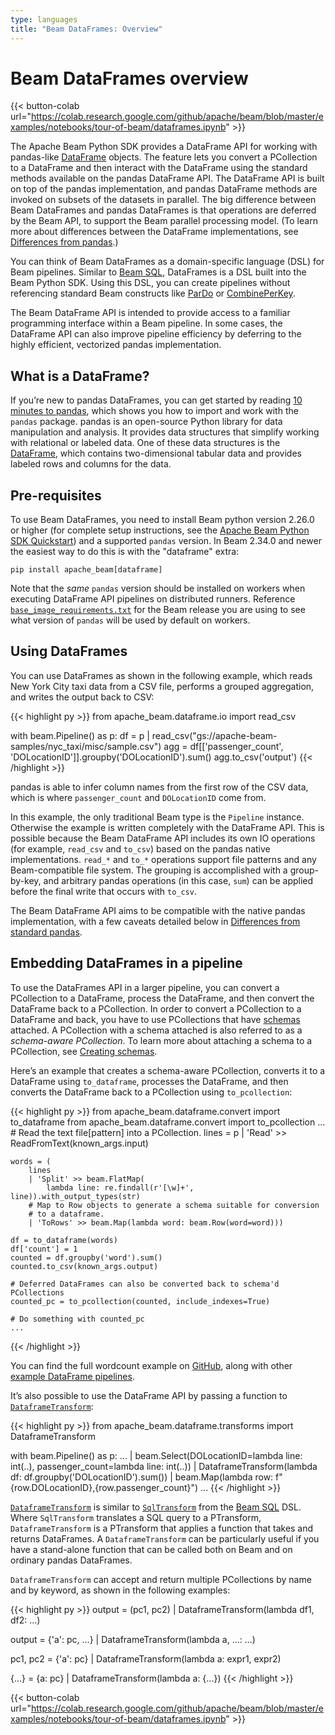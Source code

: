 ```yaml
---
type: languages
title: "Beam DataFrames: Overview"
---
```

<!--
Licensed under the Apache License, Version 2.0 (the "License");
you may not use this file except in compliance with the License.
You may obtain a copy of the License at

http://www.apache.org/licenses/LICENSE-2.0

Unless required by applicable law or agreed to in writing, software
distributed under the License is distributed on an "AS IS" BASIS,
WITHOUT WARRANTIES OR CONDITIONS OF ANY KIND, either express or implied.
See the License for the specific language governing permissions and
limitations under the License.
-->

# Beam DataFrames overview

{{< button-colab url="https://colab.research.google.com/github/apache/beam/blob/master/examples/notebooks/tour-of-beam/dataframes.ipynb" >}}

The Apache Beam Python SDK provides a DataFrame API for working with pandas-like [DataFrame](https://pandas.pydata.org/pandas-docs/stable/reference/api/pandas.DataFrame.html) objects. The feature lets you convert a PCollection to a DataFrame and then interact with the DataFrame using the standard methods available on the pandas DataFrame API. The DataFrame API is built on top of the pandas implementation, and pandas DataFrame methods are invoked on subsets of the datasets in parallel. The big difference between Beam DataFrames and pandas DataFrames is that operations are deferred by the Beam API, to support the Beam parallel processing model. (To learn more about differences between the DataFrame implementations, see [Differences from pandas](/documentation/dsls/dataframes/differences-from-pandas/).)

You can think of Beam DataFrames as a domain-specific language (DSL) for Beam pipelines. Similar to [Beam SQL](https://beam.apache.org/documentation/dsls/sql/overview/), DataFrames is a DSL built into the Beam Python SDK. Using this DSL, you can create pipelines without referencing standard Beam constructs like [ParDo](https://beam.apache.org/documentation/transforms/python/elementwise/pardo/) or [CombinePerKey](https://beam.apache.org/documentation/transforms/python/aggregation/combineperkey/).

The Beam DataFrame API is intended to provide access to a familiar programming interface within a Beam pipeline. In some cases, the DataFrame API can also improve pipeline efficiency by deferring to the highly efficient, vectorized pandas implementation.

## What is a DataFrame?

If you’re new to pandas DataFrames, you can get started by reading [10 minutes to pandas](https://pandas.pydata.org/pandas-docs/stable/user_guide/10min.html), which shows you how to import and work with the `pandas` package. pandas is an open-source Python library for data manipulation and analysis. It provides data structures that simplify working with relational or labeled data. One of these data structures is the [DataFrame](https://pandas.pydata.org/pandas-docs/stable/reference/api/pandas.DataFrame.html), which contains two-dimensional tabular data and provides labeled rows and columns for the data.

## Pre-requisites

To use Beam DataFrames, you need to install Beam python version 2.26.0 or higher (for complete setup instructions, see the [Apache Beam Python SDK Quickstart](https://beam.apache.org/get-started/quickstart-py/)) and a supported `pandas` version. In Beam 2.34.0 and newer the easiest way to do this is with the "dataframe" extra:

```
pip install apache_beam[dataframe]
```

Note that the _same_ `pandas` version should be installed on workers when executing DataFrame API pipelines on distributed runners.  Reference [`base_image_requirements.txt`](https://github.com/apache/beam/blob/master/sdks/python/container/base_image_requirements.txt) for the Beam release you are using to see what version of `pandas` will be used by default on workers.

## Using DataFrames
You can use DataFrames as shown in the following example, which reads New York City taxi data from a CSV file, performs a grouped aggregation, and writes the output back to CSV:

{{< highlight py >}}
from apache_beam.dataframe.io import read_csv

with beam.Pipeline() as p:
  df = p | read_csv("gs://apache-beam-samples/nyc_taxi/misc/sample.csv")
  agg = df[['passenger_count', 'DOLocationID']].groupby('DOLocationID').sum()
  agg.to_csv('output')
{{< /highlight >}}

pandas is able to infer column names from the first row of the CSV data, which is where `passenger_count` and `DOLocationID` come from.

In this example, the only traditional Beam type is the `Pipeline` instance. Otherwise the example is written completely with the DataFrame API. This is possible because the Beam DataFrame API includes its own IO operations (for example, `read_csv` and `to_csv`) based on the pandas native implementations. `read_*` and `to_*` operations support file patterns and any Beam-compatible file system. The grouping is accomplished with a group-by-key, and arbitrary pandas operations (in this case, `sum`) can be applied before the final write that occurs with `to_csv`.

The Beam DataFrame API aims to be compatible with the native pandas implementation, with a few caveats detailed below in [Differences from standard pandas](/documentation/dsls/dataframes/differences-from-pandas/).

## Embedding DataFrames in a pipeline

To use the DataFrames API in a larger pipeline, you can convert a PCollection to a DataFrame, process the DataFrame, and then convert the DataFrame back to a PCollection. In order to convert a PCollection to a DataFrame and back, you have to use PCollections that have [schemas](https://beam.apache.org/documentation/programming-guide/#what-is-a-schema) attached. A PCollection with a schema attached is also referred to as a *schema-aware PCollection*. To learn more about attaching a schema to a PCollection, see [Creating schemas](https://beam.apache.org/documentation/programming-guide/#creating-schemas).

Here’s an example that creates a schema-aware PCollection, converts it to a DataFrame using `to_dataframe`, processes the DataFrame, and then converts the DataFrame back to a PCollection using `to_pcollection`:

<!-- TODO(BEAM-11480): Convert these examples to snippets -->
{{< highlight py >}}
from apache_beam.dataframe.convert import to_dataframe
from apache_beam.dataframe.convert import to_pcollection
...
    # Read the text file[pattern] into a PCollection.
    lines = p | 'Read' >> ReadFromText(known_args.input)

    words = (
        lines
        | 'Split' >> beam.FlatMap(
            lambda line: re.findall(r'[\w]+', line)).with_output_types(str)
        # Map to Row objects to generate a schema suitable for conversion
        # to a dataframe.
        | 'ToRows' >> beam.Map(lambda word: beam.Row(word=word)))

    df = to_dataframe(words)
    df['count'] = 1
    counted = df.groupby('word').sum()
    counted.to_csv(known_args.output)

    # Deferred DataFrames can also be converted back to schema'd PCollections
    counted_pc = to_pcollection(counted, include_indexes=True)

    # Do something with counted_pc
    ...
{{< /highlight >}}

You can find the full wordcount example on
[GitHub](https://github.com/apache/beam/blob/master/sdks/python/apache_beam/examples/dataframe/wordcount.py),
along with other [example DataFrame pipelines](https://github.com/apache/beam/blob/master/sdks/python/apache_beam/examples/dataframe/).

It’s also possible to use the DataFrame API by passing a function to [`DataframeTransform`][pydoc_dataframe_transform]:

{{< highlight py >}}
from apache_beam.dataframe.transforms import DataframeTransform

with beam.Pipeline() as p:
  ...
  | beam.Select(DOLocationID=lambda line: int(..),
                passenger_count=lambda line: int(..))
  | DataframeTransform(lambda df: df.groupby('DOLocationID').sum())
  | beam.Map(lambda row: f"{row.DOLocationID},{row.passenger_count}")
  ...
{{< /highlight >}}

[`DataframeTransform`][pydoc_dataframe_transform] is similar to [`SqlTransform`][pydoc_sql_transform] from the [Beam SQL](https://beam.apache.org/documentation/dsls/sql/overview/) DSL. Where `SqlTransform` translates a SQL query to a PTransform, `DataframeTransform` is a PTransform that applies a function that takes and returns DataFrames. A `DataframeTransform` can be particularly useful if you have a stand-alone function that can be called both on Beam and on ordinary pandas DataFrames.

`DataframeTransform` can accept and return multiple PCollections by name and by keyword, as shown in the following examples:

{{< highlight py >}}
output = (pc1, pc2) | DataframeTransform(lambda df1, df2: ...)

output = {'a': pc, ...} | DataframeTransform(lambda a, ...: ...)

pc1, pc2 = {'a': pc} | DataframeTransform(lambda a: expr1, expr2)

{...} = {a: pc} | DataframeTransform(lambda a: {...})
{{< /highlight >}}

[pydoc_dataframe_transform]: https://beam.apache.org/releases/pydoc/current/apache_beam.dataframe.transforms.html#apache_beam.dataframe.transforms.DataframeTransform
[pydoc_sql_transform]: https://beam.apache.org/releases/pydoc/current/apache_beam.transforms.sql.html#apache_beam.transforms.sql.SqlTransform

{{< button-colab url="https://colab.research.google.com/github/apache/beam/blob/master/examples/notebooks/tour-of-beam/dataframes.ipynb" >}}
